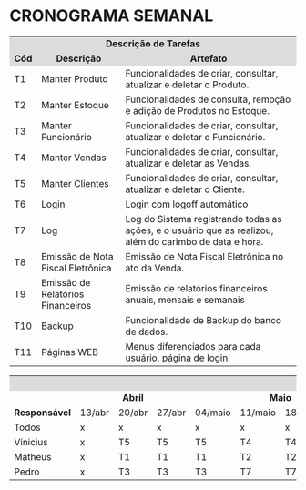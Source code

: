 # CRONOGRAMA SEMANAL

<table>
<tr>
<td colspan="30" bgcolor="#DCDCDC" align="center"><b>Descrição de Tarefas</b></td>
</tr>
<tr>
<td colspan="4"  bgcolor="#DCDCDC" align="center"><b>Cód</b.</td>
<td colspan="4"  bgcolor="#DCDCDC" align="center"><b>Descrição</b></td>
<td colspan="4"  bgcolor="#DCDCDC" align="center"><b>Artefato</b></td>
</tr>
<tr>
<td colspan="4">T1</td>
<td colspan="4" >Manter Produto</td>
<td colspan="4">Funcionalidades de criar, consultar, atualizar e deletar o Produto.</td>
</tr>
<tr>
<td colspan="4">T2</td>
<td colspan="4" >Manter Estoque</td>
<td colspan="4">Funcionalidades de consulta, remoção e adição de Produtos no Estoque.</td>
</tr>
<tr>
<td colspan="4">T3</td>
<td colspan="4" >Manter Funcionário</td>
<td colspan="4">Funcionalidades de criar, consultar, atualizar e deletar o Funcionário.</td>
</tr>
<tr>
<td colspan="4">T4</td>
<td colspan="4" >Manter Vendas</td>
<td colspan="4">Funcionalidades de criar, consultar, atualizar e deletar as Vendas.</td>
</tr>
<tr>
<td colspan="4">T5</td>
<td colspan="4" >Manter Clientes</td>
<td colspan="4">Funcionalidades de criar, consultar, atualizar e deletar o Cliente.</td>
</tr>
<tr>
<td colspan="4">T6</td>
<td colspan="4" >Login</td>
<td colspan="4">Login com logoff automático</td>
</tr>
<tr>
<td colspan="4">T7</td>
<td colspan="4" >Log</td>
<td colspan="4">Log do Sistema registrando todas as ações, e o usuário que as realizou, além do carimbo de data e hora.</td>
</tr>
<tr>
<td colspan="4">T8</td>
<td colspan="4" >Emissão de Nota Fiscal Eletrônica</td>
<td colspan="4">Emissão de Nota Fiscal Eletrônica no ato da Venda.</td>
</tr>
<tr>
<td colspan="4">T9</td>
<td colspan="4" >Emissão de Relatórios Financeiros</td>
<td colspan="4">Emissão de relatórios financeiros anuais, mensais e semanais</td>
</tr>
<tr>
<td colspan="4">T10</td>
<td colspan="4" >Backup</td>
<td colspan="4">Funcionalidade de Backup do banco de dados.</td>
</tr>
  <tr>
<td colspan="4">T11</td>
<td colspan="4" >Páginas WEB</td>
<td colspan="4">Menus diferenciados para cada usuário, página de login.</td>
</tr>
</table>

<table>
<tr>
  <td colspan="30" bgcolor="#DCDCDC" align="center"><b>CRONOGRAMA</td>
  </tr>
<tr>
   <td colspan="6"></td>
 <td colspan="3" ><center><b>Abril</b></center></td>
<td colspan="4"><center><b>Maio</b></center></td>
<td colspan="5"><center><b>Junho</b></center></td>
<td colspan="4"><center><b>Julho</b></center></td>
<td colspan="5"><center><b>Agosto</b></center></td>
  </tr>
<tr>
 <td colspan="6"><b>Responsável</b></td>
 
 <td >13/abr</td>
 <td >20/abr</td>
 <td >27/abr</td>
<td >04/maio</td>
 <td >11/maio</td>
 <td >18/maio</td>
 <td >25/maio</td>
<td >01/jun</td>
 <td >08/jun</td>
 <td >15/jun</td>
 <td >22/jun</td>
 <td >29/jun</td>
<td >06/jul</td>
 <td >13/jul</td>
 <td >20/jul</td>
 <td >27/jul</td>
<td >03/ago</td>
 <td >10/ago</td>
 <td >17/ago</td>
 </tr>
<tr>
<td colspan="6">Todos</td>
<td colspan="1">x</td>
<td colspan="1">x</td>
<td colspan="1">x</td>
<td colspan="1">x</td>
<td colspan="1">x</td>
<td colspan="1">x</td>
<td colspan="1">x</td>
<td colspan="1">x</td>
<td colspan="1">x</td>
<td colspan="1">T8</td>
<td colspan="1">T8</td>
<td colspan="1">T8</td>
<td colspan="1">T8</td>
<td colspan="1">T8</td>
<td colspan="1">T9</td>
<td colspan="1">T9</td>
<td colspan="1">T9</td>
<td colspan="1">T9</td>
<td colspan="1">T9</td>

</tr>
<td colspan="6">Vínicius</td>
<td colspan="1">x</td>
<td colspan="1">T5</td>
<td colspan="1">T5</td>
<td colspan="1">T5</td>
<td colspan="1">T4</td>
<td colspan="1">T4</td>
<td colspan="1">T4</td>
<td colspan="1">T10</td>
<td colspan="1">T10</td>
<td colspan="1">x</td>
<td colspan="1">x</td>
<td colspan="1">x</td>
<td colspan="1">x</td>
<td colspan="1">x</td>
<td colspan="1">x</td>
<td colspan="1">x</td>
<td colspan="1">x</td>
<td colspan="1">x</td>
<td colspan="1">x</td>

</tr>
<td colspan="6">Matheus</td>
<td colspan="1">x</td>
<td colspan="1">T1</td>
<td colspan="1">T1</td>
<td colspan="1">T1</td>
<td colspan="1">T2</td>
<td colspan="1">T2</td>
<td colspan="1">T2</td>
<td colspan="1">T6</td>
<td colspan="1">T6</td>
<td colspan="1">x</td>
<td colspan="1">x</td>
<td colspan="1">x</td>
<td colspan="1">x</td>
<td colspan="1">x</td>
<td colspan="1">x</td>
<td colspan="1">x</td>
<td colspan="1">x</td>
<td colspan="1">x</td>
<td colspan="1">x</td>

</tr>
<td colspan="6">Pedro</td>
<td colspan="1">x</td>
<td colspan="1">T3</td>
<td colspan="1">T3</td>
<td colspan="1">T3</td>
<td colspan="1">T7</td>
<td colspan="1">T7</td>
<td colspan="1">T7</td>
<td colspan="1">T11</td>
<td colspan="1">T11</td>
<td colspan="1">x</td>
<td colspan="1">x</td>
<td colspan="1">x</td>
<td colspan="1">x</td>
<td colspan="1">x</td>
<td colspan="1">x</td>
<td colspan="1">x</td>
<td colspan="1">x</td>
<td colspan="1">x</td>
<td colspan="1">x</td>
</tr>
</table>
